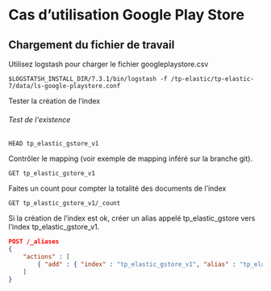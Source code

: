 # Cas d’utilisation Google Play Store
## Chargement du fichier de travail


Utilisez logstash pour charger le fichier googleplaystore.csv
```shell
$LOGSTATSH_INSTALL_DIR/7.3.1/bin/logstash -f /tp-elastic/tp-elastic-7/data/ls-google-playstore.conf
```

Tester la création de l’index
###### Test de l'existence
```shell
HEAD tp_elastic_gstore_v1
``` 

Contrôler le mapping (voir exemple de mapping inféré sur la branche git).
```shell
GET tp_elastic_gstore_v1
```

Faites un count pour compter la totalité des documents de l’index
```shell
GET tp_elastic_gstore_v1/_count
```


Si la création de l’index est ok, créer un alias appelé tp_elastic_gstore vers l’index tp_elastic_gstore_v1.
```json
POST /_aliases
{
    "actions" : [
        { "add" : { "index" : "tp_elastic_gstore_v1", "alias" : "tp_elastic_gstore" } }
    ]
}
```